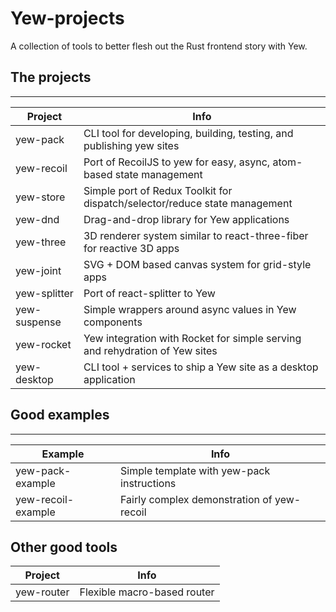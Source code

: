 # Yew-projects

A collection of tools to better flesh out the Rust frontend story with Yew.

## The projects
----

| Project      | Info                                                                        |
| ------------ | --------------------------------------------------------------------------- |
| yew-pack     | CLI tool for developing, building, testing, and publishing yew sites        |
| yew-recoil   | Port of RecoilJS to yew for easy, async, atom-based state management        |
| yew-store    | Simple port of Redux Toolkit for dispatch/selector/reduce state management  |
| yew-dnd      | Drag-and-drop library for Yew applications                                  |
| yew-three    | 3D renderer system similar to react-three-fiber for reactive 3D apps        |
| yew-joint    | SVG + DOM based canvas system for grid-style apps                           |
| yew-splitter | Port of react-splitter to Yew                                               |
| yew-suspense | Simple wrappers around async values in Yew components                       |
| yew-rocket   | Yew integration with Rocket for simple serving and rehydration of Yew sites |
| yew-desktop  | CLI tool + services to ship a Yew site as a desktop application             |


## Good examples
----

| Example            | Info                                       |
| ------------------ | ------------------------------------------ |
| yew-pack-example   | Simple template with yew-pack instructions |
| yew-recoil-example | Fairly complex demonstration of yew-recoil |


## Other good tools

| Project    | Info                        |
| ---------- | --------------------------- |
| yew-router | Flexible macro-based router |



<!-- Hey,

I'm working exactly on this, but instead of Redux, I'm working on porting RecoilJS. You need to wrap your app in a context, or write a custom context. There are context examples in the functional crate, but feel free to use my context and hook as inspiration. Currently, my atoms don't memoize their inputs/outputs which is a key feature of selectors, so you'll want to implement the memoization and suppress downstream updates to selector subscriptions. Redux's model is fairly straightforward.

https://github.com/jkelleyrtp/yew-projects/blob/master/packages/yew-recoil/src/context.rs
https://github.com/jkelleyrtp/yew-projects/blob/master/packages/yew-recoil/src/hooks.rs

If you want to contribute, I'm also using the same learnings from my RecoilJS implementation 
 -->
